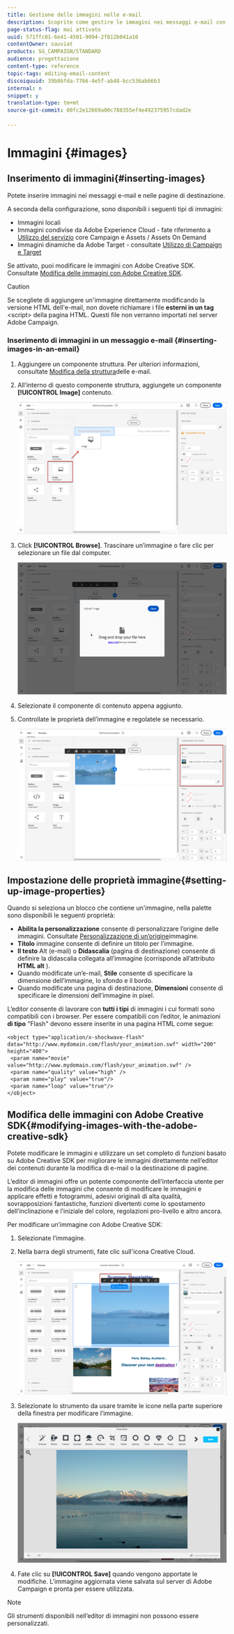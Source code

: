 ```yaml
---
title: Gestione delle immagini nelle e-mail
description: Scoprite come gestire le immagini nei messaggi e-mail con Designer e-mail.
page-status-flag: mai attivato
uuid: 571ffc01-6e41-4501-9094-2f812b041a10
contentOwner: sauviat
products: SG_CAMPAIGN/STANDARD
audience: progettazione
content-type: reference
topic-tags: editing-email-content
discoiquuid: 39b86fda-7766-4e5f-ab48-bcc536ab66b3
internal: n
snippet: y
translation-type: tm+mt
source-git-commit: 00fc2e12669a00c788355ef4e492375957cdad2e

---
```



# Immagini {#images}

## Inserimento di immagini{#inserting-images}

Potete inserire immagini nei messaggi e-mail e nelle pagine di destinazione.

A seconda della configurazione, sono disponibili i seguenti tipi di immagini:

* Immagini locali
* Immagini condivise da Adobe Experience Cloud - fate riferimento a [Utilizzo del servizio](../../integrating/using/working-with-campaign-and-assets-core-service.md) core Campaign e Assets / Assets On Demand
* Immagini dinamiche da Adobe Target - consultate [Utilizzo di Campaign e Target](../../integrating/using/about-campaign-target-integration.md)

Se attivato, puoi modificare le immagini con Adobe Creative SDK. Consultate [Modifica delle immagini con Adobe Creative SDK](#modifying-images-with-the-adobe-creative-sdk).

>[!CAUTION]
>
>Se scegliete di aggiungere un'immagine direttamente modificando la versione HTML dell'e-mail, non dovete richiamare i file **esterni in un tag** &lt;script&gt; della pagina HTML. Questi file non verranno importati nel server Adobe Campaign.

### Inserimento di immagini in un messaggio e-mail {#inserting-images-in-an-email}

1. Aggiungere un componente struttura. Per ulteriori informazioni, consultate [Modifica della struttura](../../designing/using/designing-from-scratch.md#defining-the-email-structure)delle e-mail.
1. All’interno di questo componente struttura, aggiungete un componente **[!UICONTROL Image]** contenuto.

   ![](assets/des_insert_images_1.png)

1. Click **[!UICONTROL Browse]**. Trascinare un’immagine o fare clic per selezionare un file dal computer.

   ![](assets/des_insert_images_2.png)

1. Selezionate il componente di contenuto appena aggiunto.
1. Controllate le proprietà dell’immagine e regolatele se necessario.

   ![](assets/des_insert_images_3.png)

## Impostazione delle proprietà immagine{#setting-up-image-properties}

Quando si seleziona un blocco che contiene un'immagine, nella palette sono disponibili le seguenti proprietà:

* **Abilita la personalizzazione** consente di personalizzare l’origine delle immagini. Consultate [Personalizzazione di un’origine](../../designing/using/personalization.md#personalizing-an-image-source)immagine.
* **Titolo** immagine consente di definire un titolo per l’immagine.
* **Il testo** Alt (e-mail) o **Didascalia** (pagina di destinazione) consente di definire la didascalia collegata all’immagine (corrisponde all’attributo **HTML alt** ).
* Quando modificate un’e-mail, **Stile** consente di specificare la dimensione dell’immagine, lo sfondo e il bordo.
* Quando modificate una pagina di destinazione, **Dimensioni** consente di specificare le dimensioni dell’immagine in pixel.

L’editor consente di lavorare con **tutti i tipi** di immagini i cui formati sono compatibili con i browser. Per essere compatibili con l’editor, le animazioni **di tipo** "Flash" devono essere inserite in una pagina HTML come segue:

```
<object type="application/x-shockwave-flash" data="http://www.mydomain.com/flash/your_animation.swf" width="200" height="400">
 <param name="movie" value="http://www.mydomain.com/flash/your_animation.swf" />
 <param name="quality" value="high" />
 <param name="play" value="true"/>
 <param name="loop" value="true"/> 
</object>
```

## Modifica delle immagini con Adobe Creative SDK{#modifying-images-with-the-adobe-creative-sdk}

Potete modificare le immagini e utilizzare un set completo di funzioni basato su Adobe Creative SDK per migliorare le immagini direttamente nell’editor dei contenuti durante la modifica di e-mail o la destinazione di pagine.

L’editor di immagini offre un potente componente dell’interfaccia utente per la modifica delle immagini che consente di modificare le immagini e applicare effetti e fotogrammi, adesivi originali di alta qualità, sovrapposizioni fantastiche, funzioni divertenti come lo spostamento dell’inclinazione e l’iniziale del colore, regolazioni pro-livello e altro ancora.

Per modificare un’immagine con Adobe Creative SDK:

1. Selezionate l’immagine.
1. Nella barra degli strumenti, fate clic sull'icona Creative Cloud.

   ![](assets/des_creative_sdk_icon.png)

1. Selezionate lo strumento da usare tramite le icone nella parte superiore della finestra per modificare l’immagine.

   ![](assets/email_designer_ccsdktoolbar.png)

1. Fate clic su **[!UICONTROL Save]** quando vengono apportate le modifiche. L'immagine aggiornata viene salvata sul server di Adobe Campaign e pronta per essere utilizzata.

>[!NOTE]
Gli strumenti disponibili nell’editor di immagini non possono essere personalizzati.
